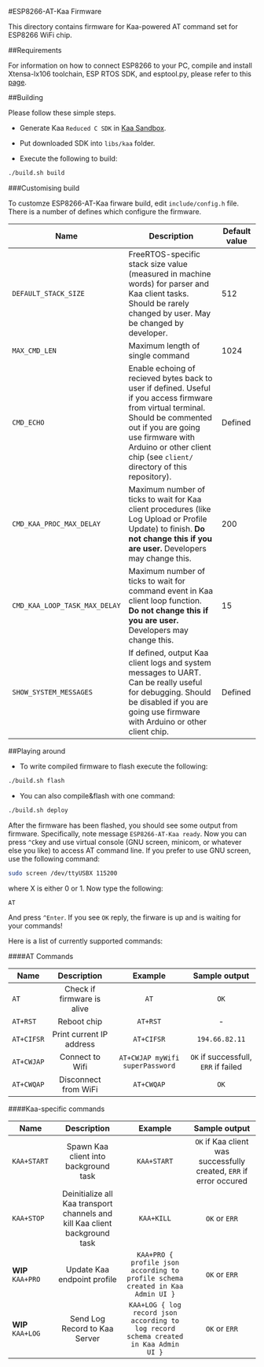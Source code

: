 #ESP8266-AT-Kaa Firmware

This directory contains firmware for Kaa-powered AT command set for ESP8266 WiFi chip.

##Requirements

For information on how to connect ESP8266 to your PC, compile and install Xtensa-lx106 toolchain, ESP RTOS SDK, and esptool.py, please refer to this [page](http://docs.kaaproject.org/display/KAA/ESP8266).

##Building

Please follow these simple steps.

* Generate Kaa `Reduced C SDK` in [Kaa Sandbox](http://docs.kaaproject.org/display/KAA/Kaa+Sandbox).
* Put downloaded SDK into `libs/kaa` folder.

* Execute the following to build:
````bash
./build.sh build
````

###Customising build

To customze ESP8266-AT-Kaa firware build, edit `include/config.h` file. There is a number of defines which configure the firmware.

| Name | Description | Default value |
|------|-------------|---------------|
| `DEFAULT_STACK_SIZE` | FreeRTOS-specific stack size value (measured in machine words) for parser and Kaa client tasks. Should be rarely changed by user. May be changed by developer. | 512 |
| `MAX_CMD_LEN` | Maximum length of single command | 1024 |
| `CMD_ECHO` | Enable echoing of recieved bytes back to user if defined. Useful if you access firmware from virtual terminal. Should be commented out if you are going use firmware with Arduino or other client chip (see `client/` directory of this repository). | Defined |
| `CMD_KAA_PROC_MAX_DELAY` | Maximum number of ticks to wait for Kaa client procedures (like Log Upload or Profile Update) to finish. **Do not change this if you are user.** Developers may change this. | 200 |
| `CMD_KAA_LOOP_TASK_MAX_DELAY` | Maximum number of ticks to wait for command event in Kaa client loop function. **Do not change this if you are user.** Developers may change this. | 15 |
| `SHOW_SYSTEM_MESSAGES` | If defined, output Kaa client logs and system messages to UART. Can be really useful for debugging. Should be disabled if you are going use firmware with Arduino or other client chip. | Defined |

##Playing around

* To write compiled firmware to flash execute the following:
````bash
./build.sh flash
````

* You can also compile&flash with one command:
````bash
./build.sh deploy
````

After the firmware has been flashed, you should see some output from firmware. 
Specifically, note message `ESP8266-AT-Kaa ready`.
Now you can press `^C`key and use virtual console (GNU screen, minicom, or whatever else you like) to access AT command line.
If you prefer to use GNU screen, use the following command:

````bash
sudo screen /dev/ttyUSBX 115200
````
where X is either 0 or 1.
Now type the following:
````
AT
````
And press `^Enter`.
If you see `OK` reply, the firware is up and is waiting for your commands!

Here is a list of currently supported commands:

####AT Commands

|Name| Description | Example |Sample output |
|----|:-----------:|:-------:|:------------:|
| `AT`  | Check if firmware is alive | `AT` | `OK` |
| `AT+RST` | Reboot chip  | `AT+RST` | - |
| `AT+CIFSR` | Print current IP address | `AT+CIFSR` | `194.66.82.11` |
| `AT+CWJAP` | Connect to Wifi | `AT+CWJAP myWifi superPassword` | `OK` if successfull, `ERR` if failed |
| `AT+CWQAP` | Disconnect from WiFi | `AT+CWQAP` | `OK` |

####Kaa-specific commands

|Name| Description | Example |Sample output |
|----|:-----------:|:-------:|:------------:|
| `KAA+START` | Spawn Kaa client into background task | `KAA+START` | `OK` if Kaa client was successfully created, `ERR` if error occured |
| `KAA+STOP` | Deinitialize all Kaa transport channels and kill Kaa client background task | `KAA+KILL` | `OK` or `ERR` |
| **WIP** `KAA+PRO` | Update Kaa endpoint profile |`KAA+PRO { profile json according to profile schema created in Kaa Admin UI }`| `OK` or `ERR` |
| **WIP** `KAA+LOG` | Send Log Record to Kaa Server | `KAA+LOG { log record json according to log record schema created in Kaa Admin UI }` | `OK` or `ERR` |



